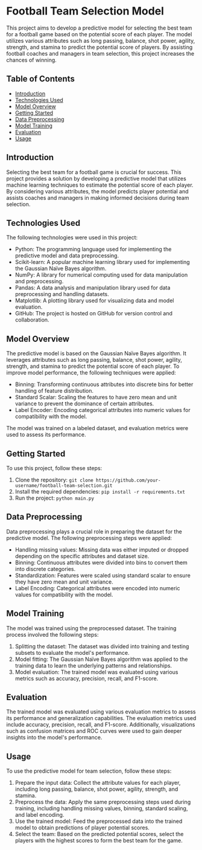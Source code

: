 # Football Team Selection Model

This project aims to develop a predictive model for selecting the best team for a football game based on the potential score of each player. The model utilizes various attributes such as long passing, balance, shot power, agility, strength, and stamina to predict the potential score of players. By assisting football coaches and managers in team selection, this project increases the chances of winning.

## Table of Contents
- [Introduction](#introduction)
- [Technologies Used](#technologies-used)
- [Model Overview](#model-overview)
- [Getting Started](#getting-started)
- [Data Preprocessing](#data-preprocessing)
- [Model Training](#model-training)
- [Evaluation](#evaluation)
- [Usage](#usage)


## Introduction

Selecting the best team for a football game is crucial for success. This project provides a solution by developing a predictive model that utilizes machine learning techniques to estimate the potential score of each player. By considering various attributes, the model predicts player potential and assists coaches and managers in making informed decisions during team selection.

## Technologies Used

The following technologies were used in this project:

- Python: The programming language used for implementing the predictive model and data preprocessing.
- Scikit-learn: A popular machine learning library used for implementing the Gaussian Naïve Bayes algorithm.
- NumPy: A library for numerical computing used for data manipulation and preprocessing.
- Pandas: A data analysis and manipulation library used for data preprocessing and handling datasets.
- Matplotlib: A plotting library used for visualizing data and model evaluation.
- GitHub: The project is hosted on GitHub for version control and collaboration.

## Model Overview

The predictive model is based on the Gaussian Naïve Bayes algorithm. It leverages attributes such as long passing, balance, shot power, agility, strength, and stamina to predict the potential score of each player. To improve model performance, the following techniques were applied:

- Binning: Transforming continuous attributes into discrete bins for better handling of feature distribution.
- Standard Scalar: Scaling the features to have zero mean and unit variance to prevent the dominance of certain attributes.
- Label Encoder: Encoding categorical attributes into numeric values for compatibility with the model.

The model was trained on a labeled dataset, and evaluation metrics were used to assess its performance.

## Getting Started

To use this project, follow these steps:

1. Clone the repository: `git clone https://github.com/your-username/football-team-selection.git`
2. Install the required dependencies: `pip install -r requirements.txt`
3. Run the project: `python main.py`

## Data Preprocessing

Data preprocessing plays a crucial role in preparing the dataset for the predictive model. The following preprocessing steps were applied:

- Handling missing values: Missing data was either imputed or dropped depending on the specific attributes and dataset size.
- Binning: Continuous attributes were divided into bins to convert them into discrete categories.
- Standardization: Features were scaled using standard scalar to ensure they have zero mean and unit variance.
- Label Encoding: Categorical attributes were encoded into numeric values for compatibility with the model.

## Model Training

The model was trained using the preprocessed dataset. The training process involved the following steps:

1. Splitting the dataset: The dataset was divided into training and testing subsets to evaluate the model's performance.
2. Model fitting: The Gaussian Naïve Bayes algorithm was applied to the training data to learn the underlying patterns and relationships.
3. Model evaluation: The trained model was evaluated using various metrics such as accuracy, precision, recall, and F1-score.

## Evaluation

The trained model was evaluated using various evaluation metrics to assess its performance and generalization capabilities. The evaluation metrics used include accuracy, precision, recall, and F1-score. Additionally, visualizations such as confusion matrices and ROC curves were used to gain deeper insights into the model's performance.

## Usage

To use the predictive model for team selection, follow these steps:

1. Prepare the input data: Collect the attribute values for each player, including long passing, balance, shot power, agility, strength, and stamina.
2. Preprocess the data: Apply the same preprocessing steps used during training, including handling missing values, binning, standard scaling, and label encoding.
3. Use the trained model: Feed the preprocessed data into the trained model to obtain predictions of player potential scores.
4. Select the team: Based on the predicted potential scores, select the players with the highest scores to form the best team for the game.
